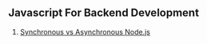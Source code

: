 ## Javascript For Backend Development

1. [Synchronous vs Asynchronous Node.js](https://github.com/ShahariarRahman/javascript-for-backend-development/tree/main/Synchronous%20vs%20Asynchronous%20Node.js)
